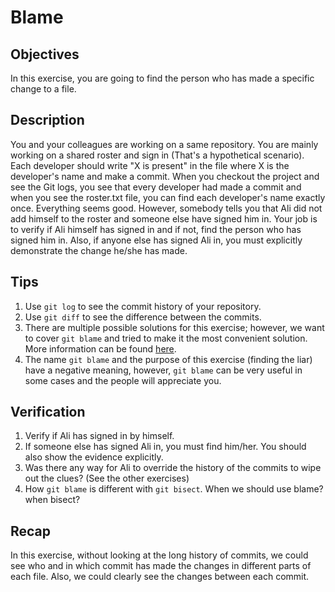 # Blame

## Objectives
In this exercise, you are going to find the person who has made a specific change to a file.

## Description
You and your colleagues are working on a same repository. You are mainly working on a shared roster and sign in (That's a hypothetical scenario). Each developer should write "X is present" in the file where X is the developer's name and make a commit. When you checkout the project and see the Git logs, you see that every developer had made a commit and when you see the roster.txt file, you can find each developer's name exactly once.
Everything seems good. However, somebody tells you that Ali did not add himself to the roster and someone else have signed him in. Your job is to verify if Ali himself has signed in and if not, find the person who has signed him in. Also, if anyone else has signed Ali in, you must explicitly demonstrate the change he/she has made.

## Tips
1. Use `git log` to see the commit history of your repository.
2. Use `git diff` to see the difference between the commits.
3. There are multiple possible solutions for this exercise; however,  we want to cover `git blame` and tried to make it the most convenient solution. More information can be found [here](https://git-scm.com/docs/git-blame).
4. The name `git blame` and the purpose of this exercise (finding the liar) have a negative meaning, however, `git blame` can be very useful in some cases and the people will appreciate you.

## Verification
1. Verify if Ali has signed in by himself.
2. If someone else has signed Ali in, you must find him/her. You should also show the evidence explicitly.
3. Was there any way for Ali to override the history of the commits to wipe out the clues?  (See the other exercises)
4. How `git blame` is different with `git bisect`. When we should use blame? when bisect?

## Recap
In this exercise, without looking at the long history of commits, we could see who and in which commit has made the changes in different parts of each file. Also, we could clearly see the changes between each commit.